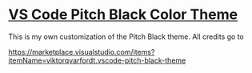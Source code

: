 # [VS Code Pitch Black Color Theme](https://marketplace.visualstudio.com/items?itemName=viktorqvarfordt.vscode-pitch-black-theme)

This is my own customization of the Pitch Black theme. All credits go to 

https://marketplace.visualstudio.com/items?itemName=viktorqvarfordt.vscode-pitch-black-theme
